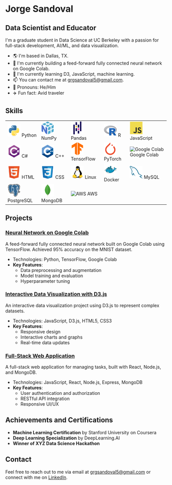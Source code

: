 # Jorge Sandoval

## Data Scientist and Educator

I'm a graduate student in Data Science at UC Berkeley with a passion for full-stack development, AI/ML, and data visualization.

- 🌎 I'm based in Dallas, TX.
- 🧠 I'm currently building a feed-forward fully connected neural network on Google Colab.
- 🧠 I'm currently learning D3, JavaScript, machine learning.
- 📫 You can contact me at [grgsandoval5@gmail.com](mailto:grgsandoval5@gmail.com).
- 🌟 Pronouns: He/Him
- ✈️ Fun fact: Avid traveler

## Skills

<table>
  <tr>
    <td><img src="https://raw.githubusercontent.com/devicons/devicon/master/icons/python/python-original.svg" alt="Python" width="40" height="40"/> Python</td>
    <td><img src="https://raw.githubusercontent.com/devicons/devicon/master/icons/numpy/numpy-original.svg" alt="NumPy" width="40" height="40"/> NumPy</td>
    <td><img src="https://raw.githubusercontent.com/devicons/devicon/master/icons/pandas/pandas-original.svg" alt="Pandas" width="40" height="40"/> Pandas</td>
    <td><img src="https://raw.githubusercontent.com/devicons/devicon/master/icons/r/r-original.svg" alt="R" width="40" height="40"/> R</td>
    <td><img src="https://raw.githubusercontent.com/devicons/devicon/master/icons/javascript/javascript-original.svg" alt="JavaScript" width="40" height="40"/> JavaScript</td>
  </tr>
  <tr>
    <td><img src="https://raw.githubusercontent.com/devicons/devicon/master/icons/csharp/csharp-original.svg" alt="C#" width="40" height="40"/> C#</td>
    <td><img src="https://raw.githubusercontent.com/devicons/devicon/master/icons/cplusplus/cplusplus-original.svg" alt="C++" width="40" height="40"/> C++</td>
    <td><img src="https://raw.githubusercontent.com/devicons/devicon/master/icons/tensorflow/tensorflow-original.svg" alt="TensorFlow" width="40" height="40"/> TensorFlow</td>
    <td><img src="https://raw.githubusercontent.com/devicons/devicon/master/icons/pytorch/pytorch-original.svg" alt="PyTorch" width="40" height="40"/> PyTorch</td>
    <td><img src="https://upload.wikimedia.org/wikipedia/commons/d/d0/Google_Colaboratory_SVG_Logo.svg" alt="Google Colab" width="40" height="40"/> Google Colab</td>
  </tr>
  <tr>
    <td><img src="https://raw.githubusercontent.com/devicons/devicon/master/icons/html5/html5-original.svg" alt="HTML" width="40" height="40"/> HTML</td>
    <td><img src="https://raw.githubusercontent.com/devicons/devicon/master/icons/css3/css3-original.svg" alt="CSS" width="40" height="40"/> CSS</td>
    <td><img src="https://raw.githubusercontent.com/devicons/devicon/master/icons/linux/linux-original.svg" alt="Linux" width="40" height="40"/> Linux</td>
    <td><img src="https://raw.githubusercontent.com/devicons/devicon/master/icons/docker/docker-original.svg" alt="Docker" width="40" height="40"/> Docker</td>
    <td><img src="https://raw.githubusercontent.com/devicons/devicon/master/icons/mysql/mysql-original.svg" alt="MySQL" width="40" height="40"/> MySQL</td>
  </tr>
  <tr>
    <td><img src="https://raw.githubusercontent.com/devicons/devicon/master/icons/postgresql/postgresql-original.svg" alt="PostgreSQL" width="40" height="40"/> PostgreSQL</td>
    <td><img src="https://raw.githubusercontent.com/devicons/devicon/master/icons/mongodb/mongodb-original.svg" alt="MongoDB" width="40" height="40"/> MongoDB</td>
    <td><img src="https://upload.wikimedia.org/wikipedia/commons/thumb/9/93/Amazon_Web_Services_Logo.svg/2560px-Amazon_Web_Services_Logo.svg.png" alt="AWS" width="40" height="40"/> AWS</td>
  </tr>
</table>

## Projects

### [Neural Network on Google Colab](https://github.com/JorgeCuerv0/neural-network)
A feed-forward fully connected neural network built on Google Colab using TensorFlow. Achieved 95% accuracy on the MNIST dataset.
- Technologies: Python, TensorFlow, Google Colab
- **Key Features**:
  - Data preprocessing and augmentation
  - Model training and evaluation
  - Hyperparameter tuning

### [Interactive Data Visualization with D3.js](https://github.com/JorgeCuerv0/data-visualization)
An interactive data visualization project using D3.js to represent complex datasets.
- Technologies: JavaScript, D3.js, HTML5, CSS3
- **Key Features**:
  - Responsive design
  - Interactive charts and graphs
  - Real-time data updates

### [Full-Stack Web Application](https://github.com/JorgeCuerv0/full-stack-app)
A full-stack web application for managing tasks, built with React, Node.js, and MongoDB.
- Technologies: JavaScript, React, Node.js, Express, MongoDB
- **Key Features**:
  - User authentication and authorization
  - RESTful API integration
  - Responsive UI/UX

## Achievements and Certifications

- **Machine Learning Certification** by Stanford University on Coursera
- **Deep Learning Specialization** by DeepLearning.AI
- **Winner of XYZ Data Science Hackathon**

## Contact

Feel free to reach out to me via email at [grgsandoval5@gmail.com](mailto:grgsandoval5@gmail.com) or connect with me on [LinkedIn](https://linkedin.com/in/jorge-sandoval-a0020a114).
